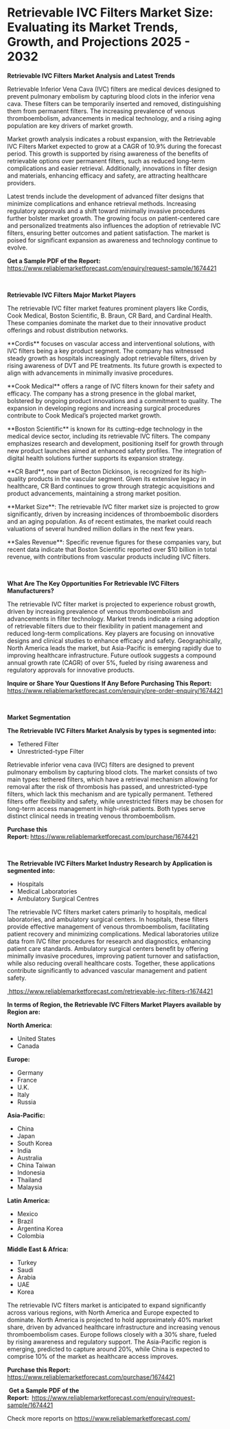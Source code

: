 <p><h1>Retrievable IVC Filters Market Size: Evaluating its Market Trends, Growth, and Projections 2025 - 2032</h1></p><p><strong>Retrievable IVC Filters Market Analysis and Latest Trends</strong></p>
<p><p>Retrievable Inferior Vena Cava (IVC) filters are medical devices designed to prevent pulmonary embolism by capturing blood clots in the inferior vena cava. These filters can be temporarily inserted and removed, distinguishing them from permanent filters. The increasing prevalence of venous thromboembolism, advancements in medical technology, and a rising aging population are key drivers of market growth. </p><p>Market growth analysis indicates a robust expansion, with the Retrievable IVC Filters Market expected to grow at a CAGR of 10.9% during the forecast period. This growth is supported by rising awareness of the benefits of retrievable options over permanent filters, such as reduced long-term complications and easier retrieval. Additionally, innovations in filter design and materials, enhancing efficacy and safety, are attracting healthcare providers. </p><p>Latest trends include the development of advanced filter designs that minimize complications and enhance retrieval methods. Increasing regulatory approvals and a shift toward minimally invasive procedures further bolster market growth. The growing focus on patient-centered care and personalized treatments also influences the adoption of retrievable IVC filters, ensuring better outcomes and patient satisfaction. The market is poised for significant expansion as awareness and technology continue to evolve.</p></p>
<p><strong>Get a Sample PDF of the Report:&nbsp;</strong> <a href="https://www.reliablemarketforecast.com/enquiry/request-sample/1674421?utm_campaign=2307&utm_medium=2&utm_source=Github&utm_content=ia&utm_term=08042025&utm_id=retrievable-ivc-filters">https://www.reliablemarketforecast.com/enquiry/request-sample/1674421</a></p>
<p>&nbsp;</p>
<p><strong>Retrievable IVC Filters Major Market Players</strong></p>
<p><p>The retrievable IVC filter market features prominent players like Cordis, Cook Medical, Boston Scientific, B. Braun, CR Bard, and Cardinal Health. These companies dominate the market due to their innovative product offerings and robust distribution networks.</p><p>**Cordis** focuses on vascular access and interventional solutions, with IVC filters being a key product segment. The company has witnessed steady growth as hospitals increasingly adopt retrievable filters, driven by rising awareness of DVT and PE treatments. Its future growth is expected to align with advancements in minimally invasive procedures.</p><p>**Cook Medical** offers a range of IVC filters known for their safety and efficacy. The company has a strong presence in the global market, bolstered by ongoing product innovations and a commitment to quality. The expansion in developing regions and increasing surgical procedures contribute to Cook Medical’s projected market growth.</p><p>**Boston Scientific** is known for its cutting-edge technology in the medical device sector, including its retrievable IVC filters. The company emphasizes research and development, positioning itself for growth through new product launches aimed at enhanced safety profiles. The integration of digital health solutions further supports its expansion strategy.</p><p>**CR Bard**, now part of Becton Dickinson, is recognized for its high-quality products in the vascular segment. Given its extensive legacy in healthcare, CR Bard continues to grow through strategic acquisitions and product advancements, maintaining a strong market position.</p><p>**Market Size**: The retrievable IVC filter market size is projected to grow significantly, driven by increasing incidences of thromboembolic disorders and an aging population. As of recent estimates, the market could reach valuations of several hundred million dollars in the next few years.</p><p>**Sales Revenue**: Specific revenue figures for these companies vary, but recent data indicate that Boston Scientific reported over $10 billion in total revenue, with contributions from vascular products including IVC filters.</p></p>
<p>&nbsp;</p>
<p><strong>What Are The Key Opportunities For Retrievable IVC Filters Manufacturers?</strong></p>
<p><p>The retrievable IVC filter market is projected to experience robust growth, driven by increasing prevalence of venous thromboembolism and advancements in filter technology. Market trends indicate a rising adoption of retrievable filters due to their flexibility in patient management and reduced long-term complications. Key players are focusing on innovative designs and clinical studies to enhance efficacy and safety. Geographically, North America leads the market, but Asia-Pacific is emerging rapidly due to improving healthcare infrastructure. Future outlook suggests a compound annual growth rate (CAGR) of over 5%, fueled by rising awareness and regulatory approvals for innovative products.</p></p>
<p><strong>Inquire or Share Your Questions If Any Before Purchasing This Report:</strong> <a href="https://www.reliablemarketforecast.com/enquiry/pre-order-enquiry/1674421?utm_campaign=2307&utm_medium=2&utm_source=Github&utm_content=ia&utm_term=08042025&utm_id=retrievable-ivc-filters">https://www.reliablemarketforecast.com/enquiry/pre-order-enquiry/1674421</a></p>
<p>&nbsp;</p>
<p><strong>Market Segmentation</strong></p>
<p><strong>The Retrievable IVC Filters Market Analysis by types is segmented into:</strong></p>
<p><ul><li>Tethered Filter</li><li>Unrestricted-type Filter</li></ul></p>
<p><p>Retrievable inferior vena cava (IVC) filters are designed to prevent pulmonary embolism by capturing blood clots. The market consists of two main types: tethered filters, which have a retrieval mechanism allowing for removal after the risk of thrombosis has passed, and unrestricted-type filters, which lack this mechanism and are typically permanent. Tethered filters offer flexibility and safety, while unrestricted filters may be chosen for long-term access management in high-risk patients. Both types serve distinct clinical needs in treating venous thromboembolism.</p></p>
<p><strong>Purchase this Report:&nbsp;</strong><a href="https://www.reliablemarketforecast.com/purchase/1674421?utm_campaign=2307&utm_medium=2&utm_source=Github&utm_content=ia&utm_term=08042025&utm_id=retrievable-ivc-filters">https://www.reliablemarketforecast.com/purchase/1674421</a></p>
<p>&nbsp;</p>
<p><strong>The Retrievable IVC Filters Market Industry Research by Application is segmented into:</strong></p>
<p><ul><li>Hospitals</li><li>Medical Laboratories</li><li>Ambulatory Surgical Centres</li></ul></p>
<p><p>The retrievable IVC filters market caters primarily to hospitals, medical laboratories, and ambulatory surgical centers. In hospitals, these filters provide effective management of venous thromboembolism, facilitating patient recovery and minimizing complications. Medical laboratories utilize data from IVC filter procedures for research and diagnostics, enhancing patient care standards. Ambulatory surgical centers benefit by offering minimally invasive procedures, improving patient turnover and satisfaction, while also reducing overall healthcare costs. Together, these applications contribute significantly to advanced vascular management and patient safety.</p></p>
<p><a href="https://www.reliablemarketforecast.com/retrievable-ivc-filters-r1674421?utm_campaign=2307&utm_medium=2&utm_source=Github&utm_content=ia&utm_term=08042025&utm_id=retrievable-ivc-filters">&nbsp;https://www.reliablemarketforecast.com/retrievable-ivc-filters-r1674421</a></p>
<p><strong>In terms of Region, the Retrievable IVC Filters Market Players available by Region are:</strong></p>
<p>
    <p> <strong> North America: </strong>
        <ul>
            <li>United States</li>
            <li>Canada</li>
        </ul>
        </p> 
    <p> <strong> Europe: </strong>
        <ul>
            <li>Germany</li>
            <li>France</li>
            <li>U.K.</li>
            <li>Italy</li>
            <li>Russia</li>
        </ul>
        </p> 
    <p> <strong> Asia-Pacific: </strong>
        <ul>
            <li>China</li>
            <li>Japan</li>
            <li>South Korea</li>
            <li>India</li>
            <li>Australia</li>
            <li>China Taiwan</li>
            <li>Indonesia</li>
            <li>Thailand</li>
            <li>Malaysia</li>
        </ul>
        </p> 
    <p> <strong> Latin America: </strong>
        <ul>
            <li>Mexico</li>
            <li>Brazil</li>
            <li>Argentina Korea</li>
            <li>Colombia</li>
        </ul>
        </p> 
    <p> <strong> Middle East & Africa: </strong>
        <ul>
            <li>Turkey</li>
            <li>Saudi</li>
            <li>Arabia</li>
            <li>UAE</li>
            <li>Korea</li>
        </ul>
    </p>
    </p>
<p><p>The retrievable IVC filters market is anticipated to expand significantly across various regions, with North America and Europe expected to dominate. North America is projected to hold approximately 40% market share, driven by advanced healthcare infrastructure and increasing venous thromboembolism cases. Europe follows closely with a 30% share, fueled by rising awareness and regulatory support. The Asia-Pacific region is emerging, predicted to capture around 20%, while China is expected to comprise 10% of the market as healthcare access improves.</p></p>
<p><strong>Purchase this Report: </strong><a href="https://www.reliablemarketforecast.com/purchase/1674421?utm_campaign=2307&utm_medium=2&utm_source=Github&utm_content=ia&utm_term=08042025&utm_id=retrievable-ivc-filters">https://www.reliablemarketforecast.com/purchase/1674421</a></p>
<p>&nbsp;<strong>Get a Sample PDF of the Report:&nbsp;&nbsp;</strong><a href="https://www.reliablemarketforecast.com/enquiry/request-sample/1674421?utm_campaign=2307&utm_medium=2&utm_source=Github&utm_content=ia&utm_term=08042025&utm_id=retrievable-ivc-filters">https://www.reliablemarketforecast.com/enquiry/request-sample/1674421</a></p>
<p><strong></strong></p>
<p>Check more reports on <a href="https://www.reliablemarketforecast.com/?utm_campaign=2307&utm_medium=2&utm_source=Github&utm_content=ia&utm_term=08042025&utm_id=retrievable-ivc-filters">https://www.reliablemarketforecast.com/</a></p>
